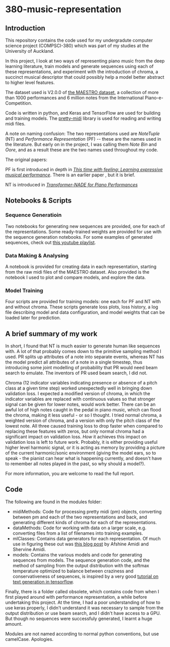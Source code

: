 # 380-music-representation
## Introduction
This repository contains the code used for my undergradute computer science project (COMPSCI-380) which was part of my studies at the University of Auckland.

In this project, I look at two ways of representing piano music from the deep learning literature, train models and generate sequences using each of these representations, and experiment with the introduction of chroma, a succinct musical descriptor that could possibly help a model better abstract to higher level features.

The dataset used is V2.0.0 of [the MAESTRO dataset](https://magenta.tensorflow.org/datasets/maestro), a collection of more than 1000 performances and 6 million notes from the International Piano-e-Competition.

Code is written in python, and Keras and TensorFlow are used for building and training models. The [pretty-midi](https://github.com/craffel/pretty-midi) library is used for reading and writing midi files.

A note on naming confusion: The two representations used are *NoteTuple* (NT) and *Performance Representation* (PF) -- these are the names used in the literature. But early on in the project, I was calling them *Note Bin* and *Oore*, and as a result these are the two names used throughout my code.


The original papers:

PF is first introduced in depth in [*This time with feeling: Learning expressive musical performance*](https://arxiv.org/abs/1808.03715). There is an earlier paper , but it is brief.

NT is introduced in [*Transformer-NADE for Piano Performances*](https://nips2018creativity.github.io/doc/Transformer_NADE.pdf)

## Notebooks & Scripts
### Sequence Generatioin
Two notebooks for generating new sequences are provided, one for each of the representations. Some ready-trained weights are provided for use with the sequence generation notebooks. For some examples of generated sequences, check out [this youtube playlist](https://www.youtube.com/playlist?list=PLCO5IgjyszQvCVXG4f_JiPaQwcCvoQCpN).

### Data Making & Analysing
A notebook is provided for creating data in each representation, starting from the raw midi files of the MAESTRO dataset.
Also provided is the notebook I used to plot and compare models, and explore the data.

### Model Training
Four scripts are provided for training models: one each for PF and NT with and without chroma. These scripts generate loss plots, loss history, a log file describing model and data configuration, and model weights that can be loaded later for prediction.

## A brief summary of my work
In short, I found that NT is much easier to generate human like sequences with. A lot of that probably comes down to the primitive sampling method I used. PR splits up attributes of a note into separate events, whereas NT has the model predict all attributes of a note in a single timestep, thus introducing some joint modelling of probability that PR would need beam search to emulate. The inventors of PR used beam search, I did not.

Chroma (12 indicator variables indicating presence or absence of a pitch class at a given time step) worked unexpectedly well in bringing down validation loss. I expected a modified version of chroma, in which the indicator variables are replaced with continuous values so that stronger signal can be given for lower notes, would work better. There can be an awful lot of high notes caught in the pedal in piano music, which can flood the chroma, making it less useful - or so I thought. I tried normal chroma, a weighted version of chroma, and a version with only the pitch class of the lowest note. All three caused training loss to drop faster when compared to replacing these features with zeros, but only normal chroma had a significant impact on validation loss. *How* it achieves this impact on validation loss is left to future work. Probably, it is either providing useful higher level harmonic signal, or it is acting as memory by providing a picture of the current harmonic/sonic environment (giving the model ears, so to speak - the pianist can hear what is happening currently, and doesn't have to remember all notes played in the past, so why should a model?).

For more information, you are welcome to read the full report.

## Code
The following are found in the modules folder:
- midiMethods: Code for processing pretty midi (pm) objects, converting between pm and each of the two representations and back, and generating different kinds of chroma for each of the representations.
- dataMethods: Code for working with data on a larger scale, e.g. converting files from a list of filenames into training examples.
- mlClasses: Contains data generators for each representation. Of much use in figuring these out was [this blog post](https://stanford.edu/~shervine/blog/keras-how-to-generate-data-on-the-fly) by Afshine Amidi and Shervine Amidi.
- models: Contains the various models and code for generating sequences from models. The sequence generation code, and the method of sampling from the output distribution with the softmax temperature optimized to balance between craziness and conservativeness of sequences, is inspired by a very good [tutorial on text generation in tensorflow](https://www.tensorflow.org/tutorials/text/text_generation#the_prediction_loop).

Finally, there is a folder called obsolete, which contains code from when I first played around with performance representation, a while before undertaking this project. At the time, I had a poor understanding of how to use keras properly, I didn't understand it was necessary to sample from the output distribution or use beam search, and I didn't have access to a GPU. But though no sequences were successfuly generated, I learnt a huge amount.

Modules are not named according to normal python conventions, but use camelCase. Apologies. 
